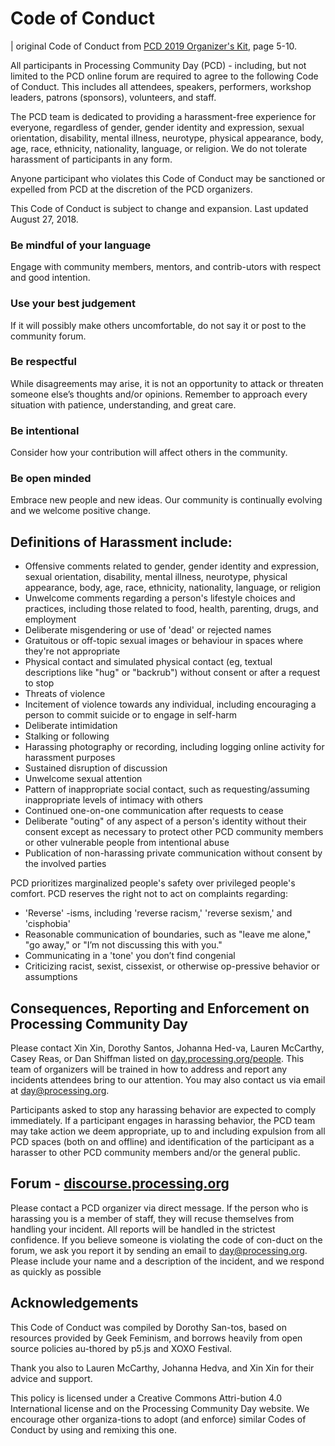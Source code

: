 # Code of Conduct

| original Code of Conduct from [PCD 2019 Organizer's Kit](https://day.processing.org/doc/PCDOrganizer'sKit.pdf), page 5-10.

All participants in Processing Community Day (PCD) - including, but not limited to the PCD online forum are required to agree to the following Code of Conduct. This includes all attendees, speakers, performers, workshop leaders, patrons (sponsors), volunteers, and staff.

The PCD team is dedicated to providing a harassment-free experience for everyone, regardless of gender, gender identity and expression, sexual orientation, disability, mental illness, neurotype, physical appearance, body, age, race, ethnicity, nationality, language, or religion. We do not tolerate harassment of participants in any form.

Anyone participant who violates this Code of Conduct may be sanctioned or expelled from PCD at the discretion of the PCD organizers.

This Code of Conduct is subject to change and expansion. Last updated August 27, 2018.

### Be mindful of your language 
Engage with community members, mentors, and contrib-utors with respect and good intention.

### Use your best judgement
If it will possibly make others uncomfortable, do not say it or post to the community forum.

### Be respectful
While disagreements may arise, it is not an opportunity to attack or threaten someone else’s thoughts and/or opinions. Remember to approach every situation with patience, understanding, and great care.

### Be intentional
Consider how your contribution will affect others in the community.

### Be open minded
Embrace new people and new ideas. Our community is continually evolving and we welcome positive change.

## Definitions of Harassment include:
- Offensive comments related to gender, gender identity and expression, sexual orientation, disability, mental illness, neurotype, physical appearance, body, age, race, ethnicity, nationality, language, or religion
- Unwelcome comments regarding a person's lifestyle choices and practices, including those related to food, health, parenting, drugs, and employment
- Deliberate misgendering or use of 'dead' or rejected names
- Gratuitous or off-topic sexual images or behaviour in spaces where they're not appropriate
- Physical contact and simulated physical contact (eg, textual descriptions like "hug" or "backrub") without consent or after a request to stop
- Threats of violence
- Incitement of violence towards any individual, including encouraging a person to commit suicide or to engage in self-harm
- Deliberate intimidation
- Stalking or following
- Harassing photography or recording, including logging online activity for harassment purposes
- Sustained disruption of discussion
- Unwelcome sexual attention
- Pattern of inappropriate social contact, such as requesting/assuming inappropriate levels of intimacy with others
- Continued one-on-one communication after requests to cease
- Deliberate "outing" of any aspect of a person's identity without their consent except as necessary to protect other PCD community members or other vulnerable people from intentional abuse
- Publication of non-harassing private communication without consent by the involved parties

PCD prioritizes marginalized people's safety over privileged people's comfort. PCD reserves the right not to act on complaints regarding:
- 'Reverse' -isms, including 'reverse racism,' 'reverse sexism,' and 'cisphobia'
- Reasonable communication of boundaries, such as "leave me alone," "go away," or "I’m not discussing this with you."
- Communicating in a 'tone' you don’t find congenial
- Criticizing racist, sexist, cissexist, or otherwise op-pressive behavior or assumptions

## Consequences, Reporting and Enforcement on Processing Community Day
Please contact Xin Xin, Dorothy Santos, Johanna Hed-va, Lauren McCarthy, Casey Reas, or Dan Shiffman listed on [day.processing.org/people](https://day.processing.org/people). This team of organizers will be trained in how to address and report any incidents attendees bring to our attention. You may also contact us via email at [day@processing.org](mailto:day@processing.org).

Participants asked to stop any harassing behavior are expected to comply immediately. If a participant engages in harassing behavior, the PCD team may take action we deem appropriate, up to and including expulsion from all PCD spaces (both on and offline) and identification of the participant as a harasser to other PCD community members and/or the general public.

## Forum - [discourse.processing.org](https://discourse.processing.org)
Please contact a PCD organizer via direct message. If the person who is harassing you is a member of staff, they will recuse themselves from handling your incident. All reports will be handled in the strictest confidence. 
If you believe someone is violating the code of con-duct on the forum, we ask you report it by sending an email to [day@processing.org](mailto:day@processing.org). Please include your name and a description of the incident, and we respond as quickly as possible

## Acknowledgements
This Code of Conduct was compiled by Dorothy San-tos, based on resources provided by Geek Feminism, and borrows heavily from open source policies au-thored by p5.js and XOXO Festival.

Thank you also to Lauren McCarthy, Johanna Hedva, and Xin Xin for their advice and support.

This policy is licensed under a Creative Commons Attri-bution 4.0 International license and on the Processing Community Day website. We encourage other organiza-tions to adopt (and enforce) similar Codes of Conduct by using and remixing this one.
